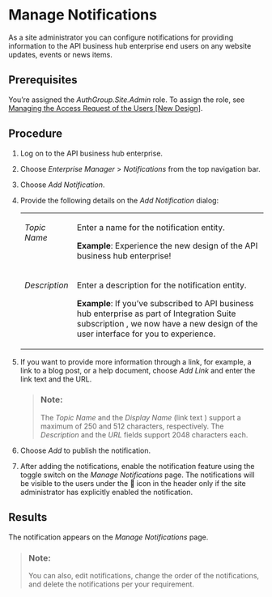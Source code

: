 <!-- loiodf32457136764d9490476342691156f9 -->

<link rel="stylesheet" type="text/css" href="css/sap-icons.css"/>

# Manage Notifications

As a site administrator you can configure notifications for providing information to the API business hub enterprise end users on any website updates, events or news items.



<a name="loiodf32457136764d9490476342691156f9__prereq_dxg_qxg_dwb"/>

## Prerequisites

You’re assigned the *AuthGroup.Site.Admin* role. To assign the role, see [Managing the Access Request of the Users \[New Design\]](managing-the-access-request-of-the-users-new-design-8b79ee8.md).



<a name="loiodf32457136764d9490476342691156f9__steps_bvx_yrt_xhb"/>

## Procedure

1.  Log on to the API business hub enterprise.

2.  Choose *Enterprise Manager* \> *Notifications* from the top navigation bar.

3.  Choose *Add Notification*.

4.  Provide the following details on the *Add Notification* dialog:


    <table>
    <tr>
    <td valign="top">
    
    *Topic Name* 
    
    </td>
    <td valign="top">
    
    Enter a name for the notification entity.

    **Example**: Experience the new design of the API business hub enterprise!
    
    </td>
    </tr>
    <tr>
    <td valign="top">
    
    *Description* 
    
    </td>
    <td valign="top">
    
    Enter a description for the notification entity.

    **Example**: If you’ve subscribed to API business hub enterprise as part of Integration Suite subscription , we now have a new design of the user interface for you to experience.
    
    </td>
    </tr>
    </table>
    
5.  If you want to provide more information through a link, for example, a link to a blog post, or a help document, choose *Add Link* and enter the link text and the URL.

    > ### Note:  
    > The *Topic Name* and the *Display Name* \(link text \) support a maximum of 250 and 512 characters, respectively. The *Description* and the *URL* fields support 2048 characters each.

6.  Choose *Add* to publish the notification.

7.  After adding the notifications, enable the notification feature using the toggle switch on the *Manage Notifications* page. The notifications will be visible to the users under the :bell: icon in the header only if the site administrator has explicitly enabled the notification.




<a name="loiodf32457136764d9490476342691156f9__result_lmh_5ft_2wb"/>

## Results

The notification appears on the *Manage Notifications* page.

> ### Note:  
> You can also, edit notifications, change the order of the notifications, and delete the notifications per your requirement.

